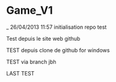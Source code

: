 Game_V1
=======
_ 26/04/2013 11:57 initialisation repo test


Test depuis le site web github


TEST depuis clone de github for windows

TEST via branch jbh

LAST TEST

